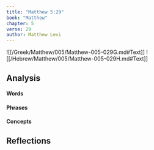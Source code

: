 ```yaml
---
title: "Matthew 5:29"
book: "Matthew"
chapter: 5
verse: 29
author: Matthew Levi
---
```

![[/Greek/Matthew/005/Matthew-005-029G.md#Text]]
![[/Hebrew/Matthew/005/Matthew-005-029H.md#Text]]

## Analysis

#### Words

#### Phrases

#### Concepts

## Reflections
